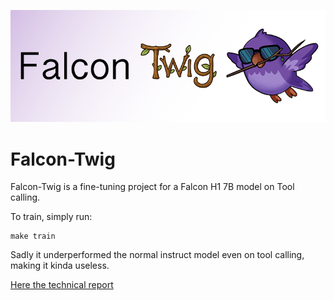 ![Falcon-Twig](./images/Falcon-Twig-Banner.png)

# Falcon-Twig

Falcon-Twig is a fine-tuning project for a Falcon H1 7B model on Tool calling.

To train, simply run:

```
make train
```

Sadly it underperformed the normal instruct model even on tool calling, making it kinda useless.

[Here the technical report](https://youniss.dev/pdfs/Falcon_Twig_Technical_Report.pdf)
